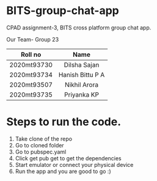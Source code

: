 # BITS-group-chat-app
CPAD assignment-3, BITS cross platform group chat app.

Our Team- Group 23

| Roll no       | Name            |
| ------------- |:----------------:| 
| 2020mt93730   | Dilsha Sajan     |
| 2020mt93734   | Hanish Bittu P A |  
| 2020mt93507   | Nikhil Arora     |
| 2020mt93735   | Priyanka KP      |

# Steps to run the code.
1. Take clone of the repo 
2. Go to cloned folder 
3. Go to pubspec.yaml 
4. Click get pub get to get the dependencies 
5. Start emulator or connect your physical device
6. Run the app and you are good to go :)
